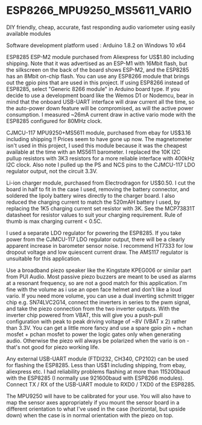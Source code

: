 # ESP8266_MPU9250_MS5611_VARIO
DIY friendly, cheap, accurate, fast responding audio variometer using easily available modules

Software development platform used : Arduino 1.8.2 on Windows 10 x64

ESP8285  ESP-M2 module purchased from Aliexpress for US$1.80 including shipping. Note that it was advertised as an ESP-M1 with 16Mbit flash, but the silkscreen on the back of the board shows ESP-M2, and the ESP8285 has an 8Mbit on-chip flash. You can use any ESP8266 module that brings out the gpio pins that are used in this project. If using ESP8266 instead of ESP8285, select "Generic 8266 module" in Arduino board type. If you decide to use a development board like the Wemos D1 or Nodemcu, bear in mind that the onboard USB-UART interface will draw current all the time, so the auto-power down feature will be compromised, as will the active power consumption.  I measured ~26mA current draw in active vario mode with the ESP8285 configured for 80MHz clock. 

CJMCU-117 MPU9250+MS5611 module, purchased from ebay for US$3.16 including shipping !! Prices seem to have gone up now. The magnetometer isn't used in this project, I used this module because it was the cheapest available at the time with an MS5611 barometer.  I replaced the 10K I2C pullup resistors with 3K3 resistors for a more reliable interface with 400kHz I2C clock. Also note I pulled up the PS and NCS pins to the CJMCU-117 LDO regulator output, not the circuit 3.3V.

Li-ion charger module, purchased from Electrodragon for US$0.50.  I cut the board in half to fit in the case I used, removing the battery connector, and soldered the lipoly battery wires directly to the charger board. I also reduced the charging current to match the 520mAH battery I used, by replacing the 1K5 charging current set resistor with 3K. See the MCP73831T datasheet for resistor values to suit your charging requirement. Rule of thumb is max charging current < 0.5C.

I used a separate LDO regulator for powering the ESP8285. If you take power from the CJMCU-117 LDO regulator output, there will be a clearly apparent increase in barometer sensor noise. I recommend HT7333 for low dropout voltage and low quiescent current draw. The AMS117 regulator is unsuitable for this application.

Use a broadband piezo speaker like the Kingstate KPEG006 or similar part from PUI Audio. Most passive piezo buzzers are meant to be used as alarms at a resonant frequency, so are not a good match for this application. I'm fine with the volume as i use an open face helmet and don't like a loud vario. If you need more volume, you can use a dual inverting schmitt trigger chip e.g. SN74LVC2G14, connect the inverters in series to the pwm signal, and take the piezo connection from the two inverter outputs. With the inverter chip powered from VBAT, this will give you a push-pull configuration with peak to peak driving voltage of ~8V (VBAT x 2) rather than 3.3V. You can get a little more fancy and use a spare gpio pin + nchan mosfet + pchan mosfet to power the logic gates only when generating audio. Otherwise the piezo will always be polarized when the vario is on - that's not good for piezo working life.

Any external USB-UART module (FTDI232, CH340, CP2102) can be used for flashing the ESP8285. Less than US$1 including shipping, from ebay, aliexpress etc. I had reliability problems flashing at more than 115200baud with the ESP8285 (I normally use 921600baud with ESP8266 modules). Connect TX / RX of the USB-UART module to RXD0 / TXD0 of the ESP8285. 

The MPU9250 will have to be calibrated for your use. You will also have to map the sensor axes appropriately if you mount the sensor board in a different orientation to what I've used in the case (horizontal, but upside down) when the case is in normal orientation with the piezo on top.
